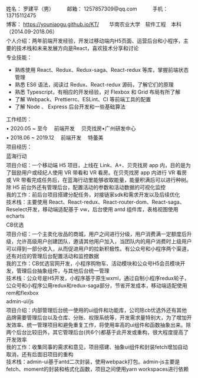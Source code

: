 <style type="text/css" rel="stylesheet">
  .margin_bottom5 {
    margin: 0 0 5px 0;
  }
  .margin_bottom8 {
    margin: 0 0 5px 0;
  }
</style>

<p class="margin_bottom5">姓名： 罗建平（男）　　　邮箱： 1257857309@qq.com　　　手机： 13715112475</p>
<p class="margin_bottom5">博客： <a href="https://youniaogu.github.io/KT/" target="_blank">https://youniaogu.github.io/KT/</a>　　华南农业大学　软件工程　本科（2014.09-2018.06）</p>

<p class="margin_bottom5">个人介绍：两年前端开发经验，开发过移动端内H5页面、运营后台和小程序，主要的技术栈和未来发展方向是React，喜欢技术分享和讨论</p>

<p class="margin_bottom5">专业技能：</p>

- 熟练使用 React、Redux、Redux-saga、React-redux 等库，掌握前端状态管理
- 熟悉 ES6 语法，阅读过 Redux、React-redux 源码，了解它们的原理
- 熟悉 Typescript，有相应的开发经验，对 Flexbox 和 Grid 布局有所了解
- 了解 Webpack、Prettierrc、ESLint、CI 等前端工具的配置
- 了解 Node 、 Express 后台开发和一些基础算法

<p class="margin_bottom5">工作经历：</p>
<p class="margin_bottom5">• 2020.05 ~ 至今 　前端开发 　贝壳找房•广州研发中心</p>
<p class="margin_bottom5">• 2018.06 ~ 2019.12 　前端开发 　特蕾美</p>

<p class="margin_bottom5">项目经历：</p>

<p class="margin_bottom5">蓝海行动</p>
<p class="margin_bottom5">
  项目介绍：<span>一个移动端 H5 项目，上线在 Link、A+、贝壳找房 app 内，目的是为了鼓励用户或经纪人使用 VR 带看和 VR 看房。在贝壳找房 app 内进行 VR 看房或 VR 带看完成任务后，在蓝海行动里能够收取能量，能量积满后可以进行种树。除 H5 前台外还有管理后台，配置活动的参数和活动数据的可视化监控</span>
  <br />
  我的工作：前后台项目搭建分配任务，对接链家sdk和需求开发以及后续优化
  <br />
  技术栈：<span>主要使用 React、React-redux、React-router-dom、React-saga、Reselect开发，移动端适配基于 vw，后台使用 antd 组件库，表格视图使用 echarts</span>
</p>

<p class="margin_bottom5">CB优选</p>
<p class="margin_bottom5">
  项目介绍：<span>一个主卖化妆品的商城，用户之间进行分级，用户消费满一定额度后升级，允许高级用户创建团队，邀请其他用户加入，当团队内的用户消费时上级用户可以得到一部分收入，从而促进用户的拉新积极性。有公众号和小程序两个渠道，还有对应的管理后台配置活动和监控数据</span>
  <br />
  我的工作：CB优选官网开发，小程序购物车、活动模块和公众号H5会员模块开发，管理后台抽象组件，与其他后台统一管理
  <br />
  技术栈：公众号是H5开发，小程序基于原生wxml，通过自制小程序redux轮子，公众号和小程序公用redux和redux-saga部分，节省开发成本，移动端适配使用rem和flexbox
</p>

<p class="margin_bottom5">admin-ui/js</p>
<p class="margin_bottom5">
  项目介绍：<span>内部管理后台统一使用的ui组件和功能库，公司除cb优选外还有其他品牌需要管理后台以及仓库、分账、权限系统等，开发需求量特别大，为了增加开发效率、统一管理项目和避免重复工作，将使用率高的ui组件和函数抽象出来。除两个后台比较旧外，其它管理后台(共6个)都基于此开发或重构，很大程度提高了开发效率</span>
  <br />
  我的工作：收集同事的需求和意见，项目搭建、抽象ui组件和封装fetch增加自动取消，还有后面旧项目的重构  <br />
  技术栈：admin-ui基于antd二次封装，使用webpack打包。admin-js主要是fetch、moment的封装和格式化函数，项目之间使用yarn workspaces进行依赖
</p>
